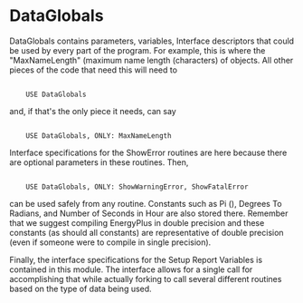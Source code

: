 # DataGlobals

DataGlobals contains parameters, variables, Interface descriptors that could be used by every part of the program.  For example, this is where the "MaxNameLength" (maximum name length (characters) of objects.  All other pieces of the code that need this will need to

~~~~~~~~~~~~~~~~~~~~

    USE DataGlobals
~~~~~~~~~~~~~~~~~~~~

and, if that's the only piece it needs, can say

~~~~~~~~~~~~~~~~~~~~

    USE DataGlobals, ONLY: MaxNameLength
~~~~~~~~~~~~~~~~~~~~

Interface specifications for the ShowError routines are here because there are optional parameters in these routines.  Then,

~~~~~~~~~~~~~~~~~~~~

    USE DataGlobals, ONLY: ShowWarningError, ShowFatalError
~~~~~~~~~~~~~~~~~~~~

can be used safely from any routine.  Constants such as Pi (), Degrees To Radians, and Number of Seconds in Hour are also stored there.  Remember that we suggest compiling EnergyPlus in double precision and these constants (as should all constants) are representative of double precision (even if someone were to compile in single precision).

Finally, the interface specifications for the Setup Report Variables is contained in this module.  The interface allows for a single call for accomplishing that while actually forking to call several different routines based on the type of data being used.